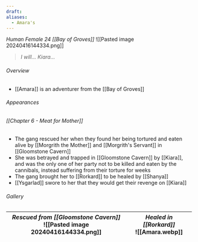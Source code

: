 ```yaml
---
draft: 
aliases:
  - Amara's
---
```

*Human Female 24 [[Bay of Groves]]*
![[Pasted image 20240416144334.png]]
> *I will... Kiara...*
###### Overview
- [[Amara]] is an adventurer from the [[Bay of Groves]]
###### Appearances
###### [[Chapter 6 - Meat for Mother]]
- The gang rescued her when they found her being tortured and eaten alive by [[Morgrith the Mother]] and [[Morgrith's Servant]] in [[Gloomstone Cavern]]
- She was betrayed and trapped in [[Gloomstone Cavern]] by [[Kiara]], and was the only one of her party not to be killed and eaten by the cannibals, instead suffering from their torture for weeks
- The gang brought her to [[Rorkard]] to be healed by [[Shanya]]
- [[Ysgarlad]] swore to her that they would get their revenge on [[Kiara]]
###### Gallery
| *Rescued from [[Gloomstone Cavern]]*<br>![[Pasted image 20240416144334.png]] | *Healed in [[Rorkard]]*<br>![[Amara.webp]] |
| ---------------------------------------------------------------------------- | ------------------------------------------ |
